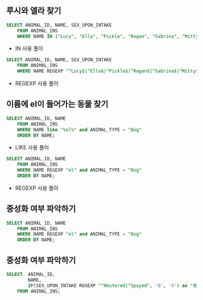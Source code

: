 ## 루시와 엘라 찾기
```sql
SELECT ANIMAL_ID, NAME, SEX_UPON_INTAKE
    FROM ANIMAL_INS
    WHERE NAME IN ("Lucy", "Ella", "Pickle", "Rogan", "Sabrina", "Mitty");
```
* IN 사용 풀이

```sql
SELECT ANIMAL_ID, NAME, SEX_UPON_INTAKE
    FROM ANIMAL_INS
    WHERE NAME REGEXP "^Lucy$|^Ella$|^Pickle$|^Rogan$|^Sabrina$|^Mitty$";
```
* REGEXP 사용 풀이

## 이름에 el이 들어가는 동물 찾기
```sql
SELECT ANIMAL_ID, NAME
    FROM ANIMAL_INS
    WHERE NAME like "%el%" and ANIMAL_TYPE = "Dog"
    ORDER BY NAME;
```
* LIKE 사용 풀이

```sql
SELECT ANIMAL_ID, NAME
    FROM ANIMAL_INS
    WHERE NAME REGEXP "el" and ANIMAL_TYPE = "Dog"
    ORDER BY NAME;
```
* REGEXP 사용 풀이

## 중성화 여부 파악하기

```sql
SELECT ANIMAL_ID, NAME
    FROM ANIMAL_INS
    WHERE NAME REGEXP "el" and ANIMAL_TYPE = "Dog"
    ORDER BY NAME;
```

## 중성화 여부 파악하기

```sql
SELECT  ANIMAL_ID, 
        NAME, 
        IF(SEX_UPON_INTAKE REGEXP "^Neutered|^Spayed", 'O', 'X') as "중성화"
    FROM ANIMAL_INS;
```
